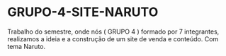 # GRUPO-4-SITE-NARUTO
Trabalho do semestre, onde nós ( GRUPO 4 ) formado por 7 integrantes, realizamos a ideia e a construção de um site de venda e conteúdo. Com tema Naruto.
